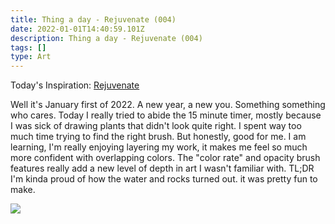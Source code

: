 ```yaml
---
title: Thing a day - Rejuvenate (004)
date: 2022-01-01T14:40:59.101Z
description: Thing a day - Rejuvenate (004)
tags: []
type: Art
---
```

Today's Inspiration: [Rejuvenate](https://www.merriam-webster.com/word-of-the-day/rejuvenate-2022-01-01)

Well it's January first of 2022. A new year, a new you. Something something who cares. Today I really tried to abide the 15 minute timer, mostly because I was sick of drawing plants that didn't look quite right. I spent way too much time trying to find the right brush. But honestly, good for me. I am learning, I'm really enjoying layering my work, it makes me feel so much more confident with overlapping colors. The "color rate" and opacity brush features really add a new level of depth in art I wasn't familiar with. TL;DR I'm kinda proud of how the water and rocks turned out. it was pretty fun to make.

![](/img/004-thing-a-day-rejuvenate.png)